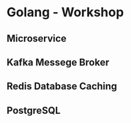 # Golang - Workshop
## Microservice
## Kafka Messege Broker
## Redis Database Caching
## PostgreSQL
